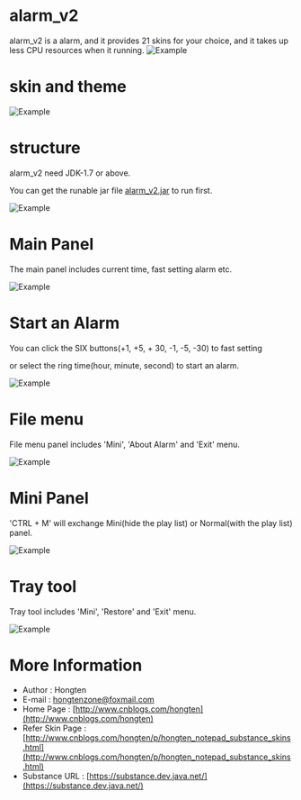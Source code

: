 # alarm_v2

alarm_v2 is a alarm, and it provides 21 skins for your choice, and it takes up less CPU resources when it running.
![Example](https://github.com/Hongten/alarm_v2/blob/master/image/alarm_cpu_usage.png)

# skin and theme
![Example](https://github.com/Hongten/alarm_v2/blob/master/image/alarm_skin.png)

# structure

alarm_v2 need JDK-1.7 or above.

You can get the runable jar file [alarm_v2.jar](https://github.com/Hongten/alarm_v2/tree/master/jar/alarm_v2.jar) to run first.

![Example](https://github.com/Hongten/alarm_v2/blob/master/image/alarm_structure.png)

# Main Panel

The main panel includes current time, fast setting alarm etc.

![Example](https://github.com/Hongten/alarm_v2/blob/master/image/alarm_start.png)

# Start an Alarm

You can click the SIX buttons(+1, +5, + 30, -1, -5, -30) to fast setting 

or select the ring time(hour, minute, second) to start an alarm.

![Example](https://github.com/Hongten/alarm_v2/blob/master/image/alarm_started.png)

# File menu

File menu panel includes 'Mini', 'About Alarm' and 'Exit' menu.

![Example](https://github.com/Hongten/alarm_v2/blob/master/image/alarm_file.png)

# Mini Panel

'CTRL + M' will exchange Mini(hide the play list) or Normal(with the play list) panel.

![Example](https://github.com/Hongten/alarm_v2/blob/master/image/alarm_mini.png)

# Tray tool

Tray tool includes 'Mini', 'Restore' and 'Exit' menu.

![Example](https://github.com/Hongten/alarm_v2/blob/master/image/alarm_tray.png)

# More Information

* Author            : Hongten
* E-mail            : [hongtenzone@foxmail.com](mailto:hongtenzone@foxmail.com)
* Home Page         : [http://www.cnblogs.com/hongten](http://www.cnblogs.com/hongten)
* Refer Skin Page   : [http://www.cnblogs.com/hongten/p/hongten_notepad_substance_skins.html](http://www.cnblogs.com/hongten/p/hongten_notepad_substance_skins.html)
* Substance URL     : [https://substance.dev.java.net/](https://substance.dev.java.net/)
